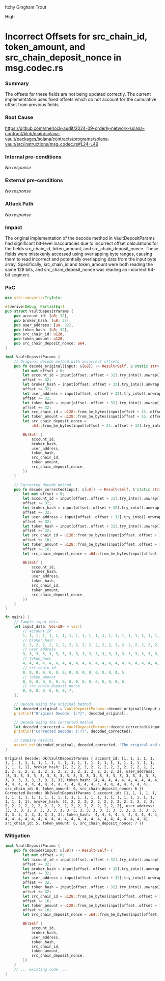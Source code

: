 Itchy Gingham Trout

High

# Incorrect Offsets for src_chain_id, token_amount, and src_chain_deposit_nonce in msg.codec.rs

### Summary

The offsets for these fields are not being updated correctly. The current implementation uses fixed offsets which do not account for the cumulative offset from previous fields.

### Root Cause

https://github.com/sherlock-audit/2024-09-orderly-network-solana-contract/blob/main/solana-vault/packages/solana/contracts/programs/solana-vault/src/instructions/msg_codec.rs#L24-L49

### Internal pre-conditions

_No response_

### External pre-conditions

_No response_

### Attack Path

_No response_

### Impact

The original implementation of the decode method in VaultDepositParams had significant bit-level inaccuracies due to incorrect offset calculations for the fields src_chain_id, token_amount, and src_chain_deposit_nonce. These fields were mistakenly accessed using overlapping byte ranges, causing them to read incorrect and potentially overlapping data from the input byte array. Specifically, src_chain_id and token_amount were both reading the same 128 bits, and src_chain_deposit_nonce was reading an incorrect 64-bit segment. 

### PoC

```rust 
use std::convert::TryInto;

#[derive(Debug, PartialEq)]
pub struct VaultDepositParams {
    pub account_id: [u8; 32],
    pub broker_hash: [u8; 32],
    pub user_address: [u8; 32],
    pub token_hash: [u8; 32],
    pub src_chain_id: u128,
    pub token_amount: u128,
    pub src_chain_deposit_nonce: u64,
}

impl VaultDepositParams {
    // Original decode method with incorrect offsets
    pub fn decode_original(input: &[u8]) -> Result<Self, &'static str> {
        let mut offset = 0;
        let account_id = input[offset..offset + 32].try_into().unwrap();
        offset += 32;
        let broker_hash = input[offset..offset + 32].try_into().unwrap();
        offset += 32;
        let user_address = input[offset..offset + 32].try_into().unwrap();
        offset += 32;
        let token_hash = input[offset..offset + 32].try_into().unwrap();
        offset += 32;
        let src_chain_id = u128::from_be_bytes(input[offset + 16..offset + 32].try_into().unwrap());
        let token_amount = u128::from_be_bytes(input[offset + 16..offset + 32].try_into().unwrap());
        let src_chain_deposit_nonce =
            u64::from_be_bytes(input[offset + 24..offset + 32].try_into().unwrap());

        Ok(Self {
            account_id,
            broker_hash,
            user_address,
            token_hash,
            src_chain_id,
            token_amount,
            src_chain_deposit_nonce,
        })
    }

    // Corrected decode method
    pub fn decode_corrected(input: &[u8]) -> Result<Self, &'static str> {
        let mut offset = 0;
        let account_id = input[offset..offset + 32].try_into().unwrap();
        offset += 32;
        let broker_hash = input[offset..offset + 32].try_into().unwrap();
        offset += 32;
        let user_address = input[offset..offset + 32].try_into().unwrap();
        offset += 32;
        let token_hash = input[offset..offset + 32].try_into().unwrap();
        offset += 32;
        let src_chain_id = u128::from_be_bytes(input[offset..offset + 16].try_into().unwrap());
        offset += 16;
        let token_amount = u128::from_be_bytes(input[offset..offset + 16].try_into().unwrap());
        offset += 16;
        let src_chain_deposit_nonce = u64::from_be_bytes(input[offset..offset + 8].try_into().unwrap());

        Ok(Self {
            account_id,
            broker_hash,
            user_address,
            token_hash,
            src_chain_id,
            token_amount,
            src_chain_deposit_nonce,
        })
    }
}

fn main() {
    // Sample input data
    let input_data: Vec<u8> = vec![
        // account_id
        1, 1, 1, 1, 1, 1, 1, 1, 1, 1, 1, 1, 1, 1, 1, 1, 1, 1, 1, 1, 1, 1, 1, 1, 1, 1, 1, 1, 1, 1, 1, 1,
        // broker_hash
        2, 2, 2, 2, 2, 2, 2, 2, 2, 2, 2, 2, 2, 2, 2, 2, 2, 2, 2, 2, 2, 2, 2, 2, 2, 2, 2, 2, 2, 2, 2, 2,
        // user_address
        3, 3, 3, 3, 3, 3, 3, 3, 3, 3, 3, 3, 3, 3, 3, 3, 3, 3, 3, 3, 3, 3, 3, 3, 3, 3, 3, 3, 3, 3, 3, 3,
        // token_hash
        4, 4, 4, 4, 4, 4, 4, 4, 4, 4, 4, 4, 4, 4, 4, 4, 4, 4, 4, 4, 4, 4, 4, 4, 4, 4, 4, 4, 4, 4, 4, 4,
        // src_chain_id
        0, 0, 0, 0, 0, 0, 0, 0, 0, 0, 0, 0, 0, 0, 0, 5,
        // token_amount
        0, 0, 0, 0, 0, 0, 0, 0, 0, 0, 0, 0, 0, 0, 0, 6,
        // src_chain_deposit_nonce
        0, 0, 0, 0, 0, 0, 0, 7,
    ];

    // Decode using the original method
    let decoded_original = VaultDepositParams::decode_original(&input_data);
    println!("Original Decode: {:?}", decoded_original);

    // Decode using the corrected method
    let decoded_corrected = VaultDepositParams::decode_corrected(&input_data);
    println!("Corrected Decode: {:?}", decoded_corrected);

    // Compare results
    assert_ne!(decoded_original, decoded_corrected, "The original and corrected decodes should not match.");
}

```

```shell
Original Decode: Ok(VaultDepositParams { account_id: [1, 1, 1, 1, 1, 1, 1, 1, 1, 1, 1, 1, 1, 1, 1, 1, 1, 1, 1, 1, 1, 1, 1, 1, 1, 1, 1, 1, 1, 1, 1, 1], broker_hash: [2, 2, 2, 2, 2, 2, 2, 2, 2, 2, 2, 2, 2, 2, 2, 2, 2, 2, 2, 2, 2, 2, 2, 2, 2, 2, 2, 2, 2, 2, 2, 2], user_address: [3, 3, 3, 3, 3, 3, 3, 3, 3, 3, 3, 3, 3, 3, 3, 3, 3, 3, 3, 3, 3, 3, 3, 3, 3, 3, 3, 3, 3, 3, 3, 3], token_hash: [4, 4, 4, 4, 4, 4, 4, 4, 4, 4, 4, 4, 4, 4, 4, 4, 4, 4, 4, 4, 4, 4, 4, 4, 4, 4, 4, 4, 4, 4, 4, 4], src_chain_id: 6, token_amount: 6, src_chain_deposit_nonce: 6 })
Corrected Decode: Ok(VaultDepositParams { account_id: [1, 1, 1, 1, 1, 1, 1, 1, 1, 1, 1, 1, 1, 1, 1, 1, 1, 1, 1, 1, 1, 1, 1, 1, 1, 1, 1, 1, 1, 1, 1, 1], broker_hash: [2, 2, 2, 2, 2, 2, 2, 2, 2, 2, 2, 2, 2, 2, 2, 2, 2, 2, 2, 2, 2, 2, 2, 2, 2, 2, 2, 2, 2, 2, 2, 2], user_address: [3, 3, 3, 3, 3, 3, 3, 3, 3, 3, 3, 3, 3, 3, 3, 3, 3, 3, 3, 3, 3, 3, 3, 3, 3, 3, 3, 3, 3, 3, 3, 3], token_hash: [4, 4, 4, 4, 4, 4, 4, 4, 4, 4, 4, 4, 4, 4, 4, 4, 4, 4, 4, 4, 4, 4, 4, 4, 4, 4, 4, 4, 4, 4, 4, 4], src_chain_id: 5, token_amount: 6, src_chain_deposit_nonce: 7 })
```

### Mitigation

```rust
impl VaultDepositParams {
    pub fn decode(input: &[u8]) -> Result<Self> {
        let mut offset = 0;
        let account_id = input[offset..offset + 32].try_into().unwrap();
        offset += 32;
        let broker_hash = input[offset..offset + 32].try_into().unwrap();
        offset += 32;
        let user_address = input[offset..offset + 32].try_into().unwrap();
        offset += 32;
        let token_hash = input[offset..offset + 32].try_into().unwrap();
        offset += 32;
        let src_chain_id = u128::from_be_bytes(input[offset..offset + 16].try_into().unwrap());
        offset += 16;
        let token_amount = u128::from_be_bytes(input[offset..offset + 16].try_into().unwrap());
        offset += 16;
        let src_chain_deposit_nonce = u64::from_be_bytes(input[offset..offset + 8].try_into().unwrap());

        Ok(Self {
            account_id,
            broker_hash,
            user_address,
            token_hash,
            src_chain_id,
            token_amount,
            src_chain_deposit_nonce,
        })
    }
    // ... existing code ...
}
```